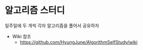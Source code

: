 # 알고리즘 스터디
일주일에 두 개씩 각자 알고리즘을 풀어서 공유하자

- Wiki 참조
  - https://github.com/HyungJune/AlgorithmSelfStudy/wiki
